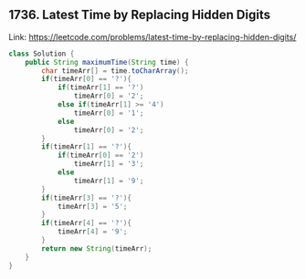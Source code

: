 ## 1736. Latest Time by Replacing Hidden Digits
Link: https://leetcode.com/problems/latest-time-by-replacing-hidden-digits/

```java
class Solution {
    public String maximumTime(String time) {
        char timeArr[] = time.toCharArray();
        if(timeArr[0] == '?'){
            if(timeArr[1] == '?')
                timeArr[0] = '2';
            else if(timeArr[1] >= '4')
                timeArr[0] = '1';
            else
                timeArr[0] = '2';
        }
        if(timeArr[1] == '?'){
            if(timeArr[0] == '2')
                timeArr[1] = '3';
            else
                timeArr[1] = '9';
        }
        if(timeArr[3] == '?'){
            timeArr[3] = '5';
        }
        if(timeArr[4] == '?'){
            timeArr[4] = '9';
        }
        return new String(timeArr);
    }
}

```
